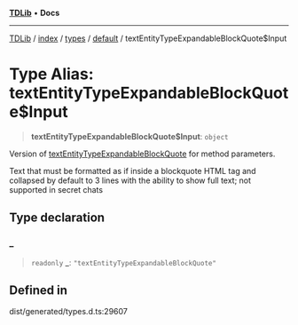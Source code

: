 [**TDLib**](../../../../../../README.md) • **Docs**

***

[TDLib](../../../../../../modules.md) / [index](../../../../../README.md) / [types](../../../README.md) / [default](../README.md) / textEntityTypeExpandableBlockQuote$Input

# Type Alias: textEntityTypeExpandableBlockQuote$Input

> **textEntityTypeExpandableBlockQuote$Input**: `object`

Version of [textEntityTypeExpandableBlockQuote](textEntityTypeExpandableBlockQuote.md) for method parameters.

Text that must be formatted as if inside a blockquote HTML tag and collapsed by default to 3 lines with the ability to show full text; not supported in secret chats

## Type declaration

### \_

> `readonly` **\_**: `"textEntityTypeExpandableBlockQuote"`

## Defined in

dist/generated/types.d.ts:29607
